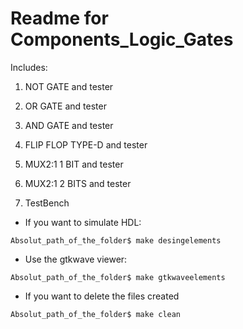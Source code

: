 # Readme for Components_Logic_Gates

Includes:
1. NOT GATE and tester 
2. OR GATE and tester 
3. AND GATE and tester 
4. FLIP FLOP TYPE-D and tester
5. MUX2:1 1 BIT and tester
6. MUX2:1 2 BITS and tester

7. TestBench 

* If you want to simulate HDL:

~~~~
Absolut_path_of_the_folder$ make desingelements
~~~~


* Use the gtkwave viewer:

~~~~
Absolut_path_of_the_folder$ make gtkwaveelements
~~~~

* If you want to delete the files created

~~~~
Absolut_path_of_the_folder$ make clean
~~~~

